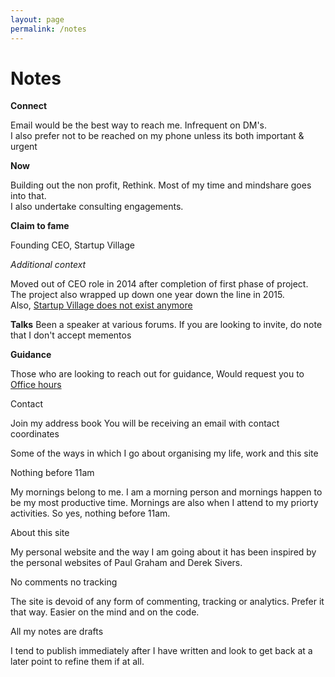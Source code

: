 ```yaml
--- 
layout: page
permalink: /notes
---
```


# Notes

**Connect**

Email would be the best way to reach me. Infrequent on DM's. <br>
I also prefer not to be reached on my phone unless its both important & urgent

**Now**

Building out the non profit, Rethink. Most of my time and mindshare goes into that. <br>
I also undertake consulting engagements. 

**Claim to fame** 

Founding CEO, Startup Village

_Additional context_

Moved out of CEO role in 2014 after completion of first phase of project. <br>
The project also wrapped up down one year down the line in 2015. <br>
Also, [Startup Village does not exist anymore](https://www.sijokuruvilla.in/notceo) <br>

**Talks**
Been a speaker at various forums. 
If you are looking to invite, do note that I don't accept mementos <br>

**Guidance**

Those who are looking to reach out for guidance, 
Would request you to 
[Office hours](https://www.sijokuruvilla.in/officehours) <br>

Contact

Join my address book 
You will be receiving an email with contact coordinates

Some of the ways in which I go about organising my life, work and this site

Nothing before 11am 

My mornings belong to me. I am a morning person and mornings happen to be my most productive time. Mornings are also when I attend to my priorty activities. So yes, nothing before 11am. 

About this site

My personal website and the way I am going about it has been inspired by the personal websites of Paul Graham and Derek Sivers. 

No comments no tracking

The site is devoid of any form of commenting, tracking or analytics. Prefer it that way. Easier on the mind and on the code. 

All my notes are drafts

I tend to publish immediately after I have written and look to get back at a later point to refine them if at all. 





